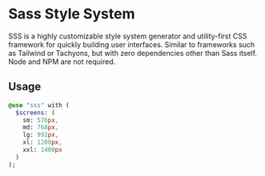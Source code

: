 # Sass Style System

SSS is a highly customizable style system generator and utility-first CSS framework for quickly building user interfaces. Similar to frameworks such as Tailwind or Tachyons, but with zero dependencies other than Sass itself. Node and NPM are not required.

## Usage

```sass
@use "sss" with (
  $screens: (
    sm: 576px,
    md: 768px,
    lg: 992px,
    xl: 1200px,
    xxl: 1400px
  )
);
```
